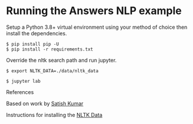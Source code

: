 # Running the Answers NLP example

Setup a Python 3.8+ virtual environment using your method of choice
then install the dependencies.

```
$ pip install pip -U
$ pip install -r requirements.txt
```

Override the nltk search path and run jupyter.

```
$ export NLTK_DATA=./data/nltk_data

$ jupyter lab
```

References

Based on work by [Satish Kumar](https://www.kaggle.com/klmsathishkumar/find-your-answers-here/notebook)

Instructions for installing the [NLTK Data](https://www.nltk.org/data.html)
